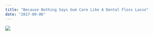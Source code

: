 ```yaml
---
title: "Because Nothing Says Gum Care Like A Dental Floss Lasso"
date: "2017-09-06"
---
```


![](/images/dental-fairfield-floss-lasso-original.jpg)
